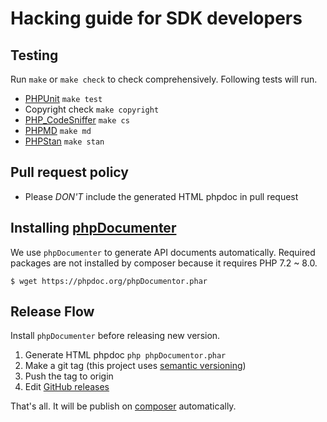 Hacking guide for SDK developers
==

Testing
--

Run `make` or `make check` to check comprehensively. Following tests will run.

- [PHPUnit](https://github.com/sebastianbergmann/phpunit) `make test`
- Copyright check `make copyright`
- [PHP_CodeSniffer](https://github.com/squizlabs/PHP_CodeSniffer) `make cs`
- [PHPMD](https://phpmd.org/) `make md`
- [PHPStan](https://phpstan.org/) `make stan`

Pull request policy
--

- Please *DON'T* include the generated HTML phpdoc in pull request

Installing [phpDocumenter](https://docs.phpdoc.org/)
--

We use `phpDocumenter` to generate API documents automatically. Required packages are not installed by composer because it requires PHP 7.2 ~ 8.0.

```
$ wget https://phpdoc.org/phpDocumentor.phar
```

Release Flow
--

Install `phpDocumenter` before releasing new version.

1. Generate HTML phpdoc `php phpDocumentor.phar`
1. Make a git tag (this project uses [semantic versioning](http://semver.org/))
1. Push the tag to origin
1. Edit [GitHub releases](https://github.com/line/line-bot-sdk-php/releases)

That's all. It will be publish on [composer](https://packagist.org/packages/linecorp/line-bot-sdk) automatically.
